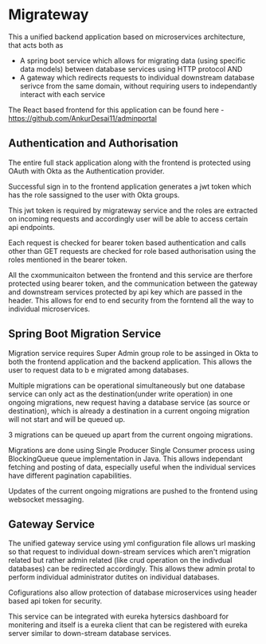 # Migrateway

This a unified backend application based on microservices architecture, that acts both as 
* A spring boot service which allows for migrating data (using specific data models) between database services using HTTP protocol
AND
* A gateway which redirects requests to individual downstream database serivce from the same domain, without requiring users to independantly interact with each service

The React based frontend for this application can be found here - https://github.com/AnkurDesai11/adminportal

## Authentication and Authorisation

The entire full stack application along with the frontend is protected using OAuth with Okta as the Authentication provider. 

Successful sign in to the frontend application generates a jwt token which has the role sassigned to the user with Okta groups. 

This jwt token is required by migrateway service and the roles are extracted on incoming requests and accordingly user will be able to access certain api endpoints.

Each request is checked for bearer token based authentication and calls other than GET requests are checked for role based authorisation using the roles mentioned in the bearer token.

All the cxommunicaiton between the frontend and this service are therfore protected using bearer token, and the communication between the gateway and downstream services protected by api key which are passed in the header. This allows for end to end security from the forntend all the way to individual microservices.

## Spring Boot Migration Service

Migration service requires Super Admin group role to be assinged in Okta to both the frontend application and the backend application. This allows the user to request data to b e migrated among databases. 

Multiple migrations can be operational simultaneously but one database service can only act as the destination(under write operation) in one ongoing migrations, new request having a database service (as source or destination), which is already a destination in a current ongoing migration will not start and will be queued up.

3 migrations can be queued up apart from the current ongoing migrations.

Migrations are done using Single Producer Single Consumer process using BlockingQueue queue implementation in Java. This allows independant fetching and posting of data, especially useful when the individual services have different pagination capabilities.

Updates of the current ongoing migrations are pushed to the frontend using websocket messaging.

## Gateway Service

The unified gateway service using yml configuration file allows url masking so that request to individual down-stream services which aren't migration related but rather admin related (like crud operation on the indivdual databases) can be redirected accordingly. This allows thew admin protal to perform individual administrator dutites on individual databases.

Cofigurations also allow protection of database microservices using header based api token for security.

This service can be integrated with eureka hytersics dashboard for monitering and itself is a eureka client that can be registered with eureka server similar to down-stream database services.
